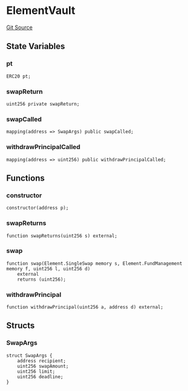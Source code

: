 # ElementVault
[Git Source](https://github.com/Swivel-Finance/illuminate/blob/756f41d3de7041d0b83523598284cee2b14c535e/src/mocks/ElementVault.sol)


## State Variables
### pt

```solidity
ERC20 pt;
```


### swapReturn

```solidity
uint256 private swapReturn;
```


### swapCalled

```solidity
mapping(address => SwapArgs) public swapCalled;
```


### withdrawPrincipalCalled

```solidity
mapping(address => uint256) public withdrawPrincipalCalled;
```


## Functions
### constructor


```solidity
constructor(address p);
```

### swapReturns


```solidity
function swapReturns(uint256 s) external;
```

### swap


```solidity
function swap(Element.SingleSwap memory s, Element.FundManagement memory f, uint256 l, uint256 d)
    external
    returns (uint256);
```

### withdrawPrincipal


```solidity
function withdrawPrincipal(uint256 a, address d) external;
```

## Structs
### SwapArgs

```solidity
struct SwapArgs {
    address recipient;
    uint256 swapAmount;
    uint256 limit;
    uint256 deadline;
}
```

